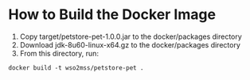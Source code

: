 # How to Build the Docker Image

1. Copy target/petstore-pet-1.0.0.jar to the docker/packages directory
2. Download jdk-8u60-linux-x64.gz to  the docker/packages directory
3. From this directory, run:

```
docker build -t wso2mss/petstore-pet .
```
